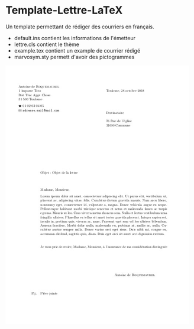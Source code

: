 Template-Lettre-LaTeX
=====================

Un template permettant de rédiger des courriers en français. 

- default.ins contient les informations de l'émetteur
- lettre.cls contient le thème
- example.tex contient un example de courrier rédigé
- marvosym.sty permett d'avoir des pictogrammes

![lettre](readme/images/lettre.jpg)

